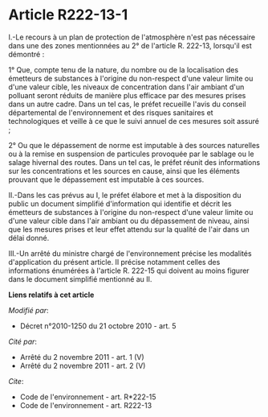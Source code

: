 # Article R222-13-1

I.-Le recours à un plan de protection de l'atmosphère n'est pas nécessaire dans une des zones mentionnées au 2° de l'article
R. 222-13, lorsqu'il est démontré : 

1° Que, compte tenu de la nature, du nombre ou de la localisation des émetteurs de substances à l'origine du non-respect
d'une valeur limite ou d'une valeur cible, les niveaux de concentration dans l'air ambiant d'un polluant seront réduits de
manière plus efficace par des mesures prises dans un autre cadre. Dans un tel cas, le préfet recueille l'avis du conseil
départemental de l'environnement et des risques sanitaires et technologiques et veille à ce que le suivi annuel de ces
mesures soit assuré ; 

2° Ou que le dépassement de norme est imputable à des sources naturelles ou à la remise en suspension de particules provoquée
par le sablage ou le salage hivernal des routes. Dans un tel cas, le préfet réunit des informations sur les concentrations et
les sources en cause, ainsi que les éléments prouvant que le dépassement est imputable à ces sources. 

II.-Dans les cas prévus au I, le préfet élabore et met à la disposition du public un document simplifié d'information qui
identifie et décrit les émetteurs de substances à l'origine du non-respect d'une valeur limite ou d'une valeur cible dans
l'air ambiant ou du dépassement de niveau, ainsi que les mesures prises et leur effet attendu sur la qualité de l'air dans un
délai donné. 

III.-Un arrêté du ministre chargé de l'environnement précise les modalités d'application du présent article. Il précise
notamment celles des informations énumérées à l'article R. 222-15 qui doivent au moins figurer dans le document simplifié
mentionné au II.

**Liens relatifs à cet article**

_Modifié par_:

  - Décret n°2010-1250 du 21 octobre 2010 - art. 5

_Cité par_:

  - Arrêté du 2 novembre 2011 - art. 1 (V)
  - Arrêté du 2 novembre 2011 - art. 2 (V)

_Cite_:

  - Code de l'environnement - art. R*222-15
  - Code de l'environnement - art. R222-13
